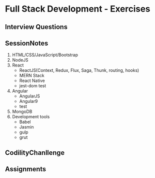 # Full Stack Development - Exercises

## Interview Questions

## SessionNotes

1. HTML/CSS/JavaScript/Bootstrap
2. NodeJS
3. React
   - ReactJS(Context, Redux, Flux, Saga, Thunk, routing, hooks)
   - MERN Stack
   - React Native
   - jest-dom test
4. Angular
   - AngularJS
   - Angular9
   - test
5. MongoDB
6. Development tools
   - Babel
   - Jasmin
   - gulp
   - grut

## CodilityChanllenge

## Assignments

